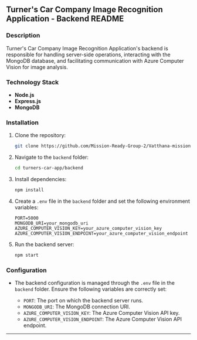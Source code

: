## Turner's Car Company Image Recognition Application - Backend README

### Description

Turner's Car Company Image Recognition Application's backend is responsible for handling server-side operations, interacting with the MongoDB database, and facilitating communication with Azure Computer Vision for image analysis.

### Technology Stack

- **Node.js**
- **Express.js**
- **MongoDB**

### Installation

1. Clone the repository:

   ```bash
   git clone https://github.com/Mission-Ready-Group-2/Vatthana-mission-2.git
   ```

2. Navigate to the `backend` folder:

   ```bash
   cd turners-car-app/backend
   ```

3. Install dependencies:

   ```bash
   npm install
   ```

4. Create a `.env` file in the `backend` folder and set the following environment variables:

   ```env
   PORT=5000
   MONGODB_URI=your_mongodb_uri
   AZURE_COMPUTER_VISION_KEY=your_azure_computer_vision_key
   AZURE_COMPUTER_VISION_ENDPOINT=your_azure_computer_vision_endpoint
   ```

5. Run the backend server:

   ```bash
   npm start
   ```

### Configuration

- The backend configuration is managed through the `.env` file in the `backend` folder. Ensure the following variables are correctly set:

  - `PORT`: The port on which the backend server runs.
  - `MONGODB_URI`: The MongoDB connection URI.
  - `AZURE_COMPUTER_VISION_KEY`: The Azure Computer Vision API key.
  - `AZURE_COMPUTER_VISION_ENDPOINT`: The Azure Computer Vision API endpoint.

---

